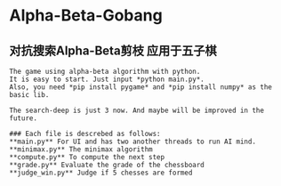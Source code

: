 # Alpha-Beta-Gobang
对抗搜索Alpha-Beta剪枝 应用于五子棋
--------------------------------
    The game using alpha-beta algorithm with python.
    It is easy to start. Just input *python main.py*.
    Also, you need *pip install pygame* and *pip install numpy* as the basic lib.
    
    The search-deep is just 3 now. And maybe will be improved in the future.
    
    ### Each file is descrebed as follows:
    **main.py** For UI and has two another threads to run AI mind.
    **minimax.py** The minimax algorithm
    **compute.py** To compute the next step 
    **grade.py** Evaluate the grade of the chessboard
    **judge_win.py** Judge if 5 chesses are formed
